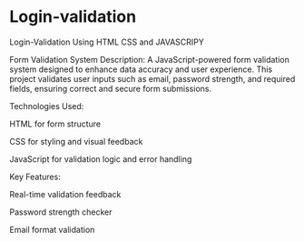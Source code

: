 # Login-validation
Login-Validation Using HTML CSS and JAVASCRIPY

Form Validation System
Description:
A JavaScript-powered form validation system designed to enhance data accuracy and user experience. This project validates user inputs such as email, password strength, and required fields, ensuring correct and secure form submissions.

Technologies Used:

HTML for form structure

CSS for styling and visual feedback

JavaScript for validation logic and error handling

Key Features:

Real-time validation feedback

Password strength checker

Email format validation








